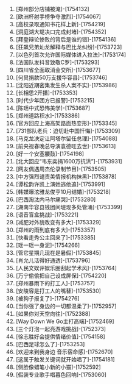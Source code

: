 
1. [郑州部分店铺被淹]-[1754132]
1. [欧洲杯射手榜争夺激烈]-[1754067]
1. [高校录取通知书花样上新]-[1754219]
1. [洞庭湖大堤决口完成封堵]-[1754352]
1. [拜登辩论惨败的背后是谁的错]-[1754136]
1. [狂飙兄弟灿龙解释与巴比龙纠纷]-[1753723]
1. [以色列首次允许国际媒体进入拉法]-[1753174]
1. [法国队发抖音致敬C罗]-[1753293]
1. [四川省全面取消金交所]-[1753677]
1. [何炅捐款50万支援华容县]-[1753746]
1. [沈阳近期密集发生杀人案不实]-[1753986]
1. [长相思2开播]-[1753353]
1. [时代少年团方已报警]-[1753215]
1. [陈瑶中式恐怖美学]-[1753687]
1. [郑州道路积水]-[1753386]
1. [官方回应上海高架路面热变形]-[1753345]
1. [731部队老兵：迫切赴中国忏悔]-[1753309]
1. [马克龙决定让阿塔尔留任总理]-[1754088]
1. [前央视春晚总导演袁德旺去世]-[1753613]
1. [好一个安塞腰鼓]-[1754198]
1. [北大回应“韦东奕捐1600万抗洪”]-[1753931]
1. [网友偶遇周杰伦录制节目]-[1753505]
1. [中方强烈谴责美情报机构抹黑]-[1753878]
1. [谭松韵许凯上演她逃他追]-[1753991]
1. [韩媒曝泫雅龙俊亨10月结婚]-[1753218]
1. [巴西淘汰内马尔痛哭]-[1753280]
1. [湖南华容县钱团间堤现多处管涌]-[1753399]
1. [语音盲盒挑战]-[1753221]
1. [减肥对外貌改变有多大]-[1753329]
1. [郑州的雨到底有多大]-[1753357]
1. [快看走秀公主回来了]-[1753385]
1. [瑶一瑶一身泥]-[1754266]
1. [管它星期几现在是暑假]-[1753845]
1. [肖允儿活得好通透]-[1753796]
1. [人民文娱评娱乐圈刮起学术风]-[1753764]
1. [万宁偷偷把自己设成屏保]-[1754220]
1. [郑州暴雨下的打工人]-[1753757]
1. [安陵容是打工人的嘴替]-[1753530]
1. [被狗子报复了]-[1754276]
1. [当你强了身边的一切都温柔了]-[1752957]
1. [如果你对天空向往]-[1752388]
1. [Way Down We Go主打高端]-[1752469]
1. [三个灯泡一起亮游戏挑战]-[1752373]
1. [徐志胜好会提供情绪价值]-[1754158]
1. [巴西足球怎么了]-[1753253]
1. [欢迎来到我身边 音乐宿命感]-[1752670]
1. [这属于触发关键词就开始唱了]-[1754181]
1. [侧脸像蜡笔小新的小猫]-[1752592]
1. [假装专业歌手唱暮色回响]-[1753060]